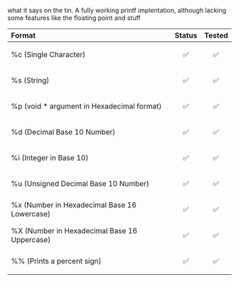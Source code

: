 what it says on the tin. A fully working printf implentation, although lacking some features like the floating point and stuff


| Format | Status     | Tested     |
| :-------- | :------- | :------- |
| %c (Single Character) | <p align="center">✅</p> | <p align="center">✅</p> |
| %s (String) | <p align="center">✅</p> | <p align="center">✅</p> |
| %p (void * argument in Hexadecimal format) | <p align="center">✅</p> | <p align="center">✅</p> |
| %d (Decimal Base 10 Number) | <p align="center">✅</p> | <p align="center">✅</p> |
| %i (Integer in Base 10) | <p align="center">✅</p> | <p align="center">✅</p> |
| %u (Unsigned Decimal Base 10 Number) | <p align="center">✅</p> | <p align="center">✅</p> |
| %x (Number in Hexadecimal Base 16 Lowercase) | <p align="center">✅</p> | <p align="center">✅</p> |
| %X (Number in Hexadecimal Base 16 Uppercase) | <p align="center">✅</p> | <p align="center">✅</p> |
| %% (Prints a percent sign) | <p align="center">✅</p> | <p align="center">✅</p> |
